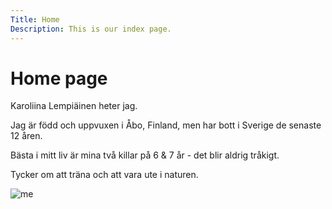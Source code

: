 ```yaml
---
Title: Home
Description: This is our index page.
---
```


Home page
==========================

Karoliina Lempiäinen heter jag. 

Jag är född och uppvuxen i Åbo, Finland, men har bott i Sverige de senaste 12 åren. 

Bästa i mitt liv är mina två killar på 6 & 7 år - det blir aldrig tråkigt.

Tycker om att träna och att vara ute i naturen.


![me](%assets_url%/img/me.jpg)